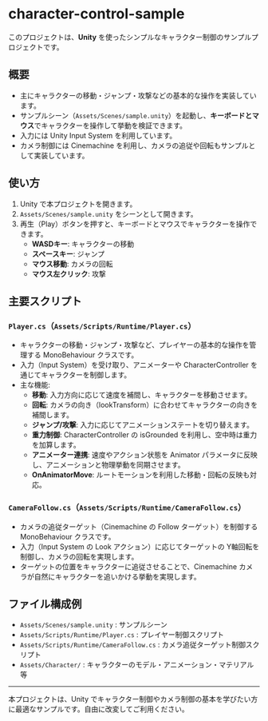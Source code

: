 # character-control-sample

このプロジェクトは、**Unity** を使ったシンプルなキャラクター制御のサンプルプロジェクトです。

## 概要

- 主にキャラクターの移動・ジャンプ・攻撃などの基本的な操作を実装しています。
- サンプルシーン（`Assets/Scenes/sample.unity`）を起動し、**キーボードとマウス**でキャラクターを操作して挙動を検証できます。
- 入力には Unity Input System を利用しています。
- カメラ制御には Cinemachine を利用し、カメラの追従や回転もサンプルとして実装しています。

## 使い方

1. Unity で本プロジェクトを開きます。
2. `Assets/Scenes/sample.unity` をシーンとして開きます。
3. 再生（Play）ボタンを押すと、キーボードとマウスでキャラクターを操作できます。
   - **WASDキー**: キャラクターの移動
   - **スペースキー**: ジャンプ
   - **マウス移動**: カメラの回転
   - **マウス左クリック**: 攻撃

## 主要スクリプト

### `Player.cs`（`Assets/Scripts/Runtime/Player.cs`）

- キャラクターの移動・ジャンプ・攻撃など、プレイヤーの基本的な操作を管理する MonoBehaviour クラスです。
- 入力（Input System）を受け取り、アニメーターや CharacterController を通じてキャラクターを制御します。
- 主な機能:
  - **移動**: 入力方向に応じて速度を補間し、キャラクターを移動させます。
  - **回転**: カメラの向き（lookTransform）に合わせてキャラクターの向きを補間します。
  - **ジャンプ/攻撃**: 入力に応じてアニメーションステートを切り替えます。
  - **重力制御**: CharacterController の isGrounded を利用し、空中時は重力を加算します。
  - **アニメーター連携**: 速度やアクション状態を Animator パラメータに反映し、アニメーションと物理挙動を同期させます。
  - **OnAnimatorMove**: ルートモーションを利用した移動・回転の反映も対応。

### `CameraFollow.cs`（`Assets/Scripts/Runtime/CameraFollow.cs`）

- カメラの追従ターゲット（Cinemachine の Follow ターゲット）を制御する MonoBehaviour クラスです。
- 入力（Input System の Look アクション）に応じてターゲットの Y軸回転を制御し、カメラの回転を実現します。
- ターゲットの位置をキャラクターに追従させることで、Cinemachine カメラが自然にキャラクターを追いかける挙動を実現します。

## ファイル構成例

- `Assets/Scenes/sample.unity` : サンプルシーン
- `Assets/Scripts/Runtime/Player.cs` : プレイヤー制御スクリプト
- `Assets/Scripts/Runtime/CameraFollow.cs` : カメラ追従ターゲット制御スクリプト
- `Assets/Character/` : キャラクターのモデル・アニメーション・マテリアル等

---

本プロジェクトは、Unity でキャラクター制御やカメラ制御の基本を学びたい方に最適なサンプルです。自由に改変してご利用ください。
